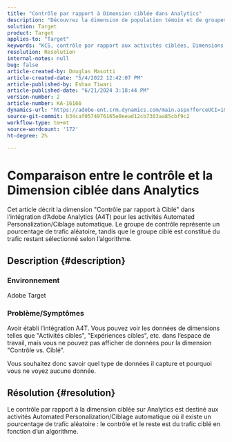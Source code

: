 ```yaml
---
title: "Contrôle par rapport à Dimension ciblée dans Analytics"
description: "Découvrez la dimension de population témoin et de groupes ciblés dans Analytics."
solution: Target
product: Target
applies-to: "Target"
keywords: "KCS, contrôle par rapport aux activités ciblées, Dimensions, A4T, groupe, intégration, Automated Personalization, activités de ciblage automatique"
resolution: Resolution
internal-notes: null
bug: false
article-created-by: Douglas Masotti
article-created-date: "5/4/2022 12:42:07 PM"
article-published-by: Eshaa Tiwari
article-published-date: "6/21/2024 3:18:44 PM"
version-number: 2
article-number: KA-16166
dynamics-url: "https://adobe-ent.crm.dynamics.com/main.aspx?forceUCI=1&pagetype=entityrecord&etn=knowledgearticle&id=36f9dd96-a7cb-ec11-a7b6-6045bd00d7cd"
source-git-commit: b34caf0574976165e0eead12cb7303aa85cbf9c2
workflow-type: tm+mt
source-wordcount: '172'
ht-degree: 2%

---
```


# Comparaison entre le contrôle et la Dimension ciblée dans Analytics


Cet article décrit la dimension &quot;Contrôle par rapport à Ciblé&quot; dans l’intégration d’Adobe Analytics (A4T) pour les activités Automated Personalization/Ciblage automatique. Le groupe de contrôle représente un pourcentage de trafic aléatoire, tandis que le groupe ciblé est constitué du trafic restant sélectionné selon l’algorithme.

## Description {#description}


### Environnement

Adobe Target

### Problème/Symptômes

Avoir établi l’intégration A4T. Vous pouvez voir les données de dimensions telles que &quot;Activités cibles&quot;, &quot;Expériences cibles&quot;, etc. dans l’espace de travail, mais vous ne pouvez pas afficher de données pour la dimension &quot;Contrôle vs. Ciblé&quot;. 

Vous souhaitez donc savoir quel type de données il capture et pourquoi vous ne voyez aucune donnée.


## Résolution {#resolution}


Le contrôle par rapport à la dimension ciblée sur Analytics est destiné aux activités Automated Personalization/Ciblage automatique où il existe un pourcentage de trafic aléatoire : le contrôle et le reste est du trafic ciblé en fonction d’un algorithme.
